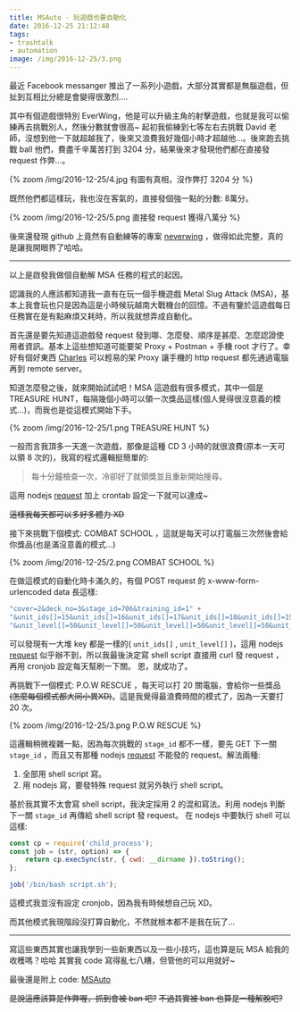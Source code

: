 ```yaml
---
title: MSAuto - 玩遊戲也要自動化
date: 2016-12-25 21:12:48
tags:
- trashtalk
- automation
image: /img/2016-12-25/3.png
---
```



最近 Facebook messanger 推出了一系列小遊戲，大部分其實都是無腦遊戲，但扯到互相比分總是會變得很激烈….

其中有個遊戲很特別 EverWing，他是可以升級主角的射擊遊戲，也就是我可以偷練再去挑戰別人，然後分數就會很高~
起初我偷練到七等左右去挑戰 David 老師，沒想到他一下就超越我了，後來又浪費我好幾個小時才超越他…。後來跑去挑戰 ball 他們，費盡千辛萬苦打到 3204 分，結果後來才發現他們都在直接發 request 作弊…。

<!--more-->

{% zoom /img/2016-12-25/4.jpg  有圖有真相，沒作弊打 3204 分 %}

既然他們都這樣玩，我也沒在客氣的，直接發個強一點的分數: 8萬分。

{% zoom /img/2016-12-25/5.png 直接發 request 獲得八萬分 %}

後來還發現 github 上竟然有自動練等的專案 [neverwing](https://github.com/ThePeiggy/neverwing) ，做得如此完整，真的是讓我開眼界了哈哈。

----------

以上是啟發我做個自動解 MSA 任務的程式的起因。

認識我的人應該都知道我一直有在玩一個手機遊戲 Metal Slug Attack (MSA)，基本上我會玩也只是因為這是小時候玩越南大戰機台的回憶。不過有鑒於這遊戲每日任務實在是有點麻煩又耗時，所以我就想弄成自動化。

首先還是要先知道這遊戲發 request 發到哪、怎麼發、順序是甚麼、怎麼認證使用者資訊。基本上這些想知道可能要架 Proxy + Postman + 手機 root 才行了。幸好有個好東西 [Charles](https://www.charlesproxy.com/) 可以輕易的架 Proxy 讓手機的 http request 都先通過電腦再到 remote server。

知道怎麼發之後，就來開始試試吧！MSA 這遊戲有很多模式，其中一個是 TREASURE HUNT，每隔幾個小時可以領一次獎品這樣(個人覺得很沒意義的模式…)，而我也是從這模式開始下手。

{% zoom /img/2016-12-25/1.png TREASURE HUNT %}


一般而言我頂多一天進一次遊戲，那像是這種 CD 3 小時的就很浪費(原本一天可以領 8 次的)，我寫的程式邏輯挺簡單的:


> 每十分鐘檢查一次，冷卻好了就領獎並且重新開始搜尋。

這用 nodejs [request](https://github.com/request/request) 加上 crontab 設定一下就可以達成~

~~這樣我每天都可以多好多體力 XD~~

接下來挑戰下個模式: COMBAT SCHOOL ，這就是每天可以打電腦三次然後會給你獎品(也是滿沒意義的模式…)

{% zoom /img/2016-12-25/2.png COMBAT SCHOOL %}

在做這模式的自動化時卡滿久的，有個 POST request 的 x-www-form-urlencoded data 長這樣:

```javascript
"cover=2&deck_no=3&stage_id=706&training_id=1" +
"&unit_ids[]=15&unit_ids[]=16&unit_ids[]=17&unit_ids[]=18&unit_ids[]=19&unit_ids[]=21&unit_ids[]=84&unit_ids[]=82&unit_ids[]=271&unit_ids[]=340" +
"&unit_level[]=50&unit_level[]=50&unit_level[]=50&unit_level[]=50&unit_level[]=50&unit_level[]=50&unit_level[]=50&unit_level[]=50&unit_level[]=50&unit_level[]=50"
```

可以發現有一大堆 key 都是一樣的( `unit_ids[]` , `unit_level[]` )，這用 nodejs [request](https://github.com/request/request) 似乎辦不到，所以我最後決定寫 shell script 直接用 curl 發 request ，再用 cronjob 設定每天幫刷一下關。
恩，就成功了。 

再挑戰下一個模式: P.O.W RESCUE ，每天可以打 20 關電腦，會給你一些獎品~~(怎麼每個模式都大同小異XD)~~。這是我覺得最浪費時間的模式了，因為一天要打 20 次。

{% zoom /img/2016-12-25/3.png P.O.W RESCUE %}


這邏輯稍微複雜一點，因為每次挑戰的 `stage_id` 都不一樣，要先 GET 下一關 `stage_id` ，而且又有那種 nodejs [request](https://github.com/request/request) 不能發的 request。解法兩種:


1. 全部用 shell script 寫。
2. 用 nodejs 寫，要發特殊 request 就另外執行 shell script。

基於我其實不太會寫 shell script，我決定採用 2 的混和寫法。利用 nodejs 判斷下一關 `stage_id` 再傳給 shell script 發 request。
在 nodejs 中要執行 shell 可以這樣:

```javascript
const cp = require('child_process');
const job = (str, option) => {
    return cp.execSync(str, { cwd: __dirname }).toString();
};
  
job('/bin/bash script.sh');
```

這模式我並沒有設定 cronjob，因為我有時候想自己玩 XD。

而其他模式我現階段沒打算自動化，不然就根本都不是我在玩了…


----------

寫這些東西其實也讓我學到一些新東西以及一些小技巧，這也算是玩 MSA 給我的收穫嗎？哈哈
其實我 code 寫得亂七八糟，但管他的可以用就好~

最後還是附上 code: [MSAuto](https://github.com/SSARCandy/MSAuto)

~~是說這應該算是作弊喔，抓到會被 ban 吧?~~
~~不過其實被 ban 也算是一種解脫吧?~~

